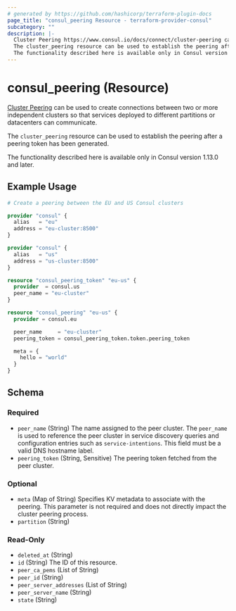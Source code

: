 ```yaml
---
# generated by https://github.com/hashicorp/terraform-plugin-docs
page_title: "consul_peering Resource - terraform-provider-consul"
subcategory: ""
description: |-
  Cluster Peering https://www.consul.io/docs/connect/cluster-peering can be used to create connections between two or more independent clusters so that services deployed to different partitions or datacenters can communicate.
  The cluster_peering resource can be used to establish the peering after a peering token has been generated.
  The functionality described here is available only in Consul version 1.13.0 and later.
---
```


# consul_peering (Resource)

[Cluster Peering](https://www.consul.io/docs/connect/cluster-peering) can be used to create connections between two or more independent clusters so that services deployed to different partitions or datacenters can communicate.

The `cluster_peering` resource can be used to establish the peering after a peering token has been generated.

The functionality described here is available only in Consul version 1.13.0 and later.

## Example Usage

```terraform
# Create a peering between the EU and US Consul clusters

provider "consul" {
  alias   = "eu"
  address = "eu-cluster:8500"
}

provider "consul" {
  alias   = "us"
  address = "us-cluster:8500"
}

resource "consul_peering_token" "eu-us" {
  provider  = consul.us
  peer_name = "eu-cluster"
}

resource "consul_peering" "eu-us" {
  provider = consul.eu

  peer_name     = "eu-cluster"
  peering_token = consul_peering_token.token.peering_token

  meta = {
    hello = "world"
  }
}
```

<!-- schema generated by tfplugindocs -->
## Schema

### Required

- `peer_name` (String) The name assigned to the peer cluster. The `peer_name` is used to reference the peer cluster in service discovery queries and configuration entries such as `service-intentions`. This field must be a valid DNS hostname label.
- `peering_token` (String, Sensitive) The peering token fetched from the peer cluster.

### Optional

- `meta` (Map of String) Specifies KV metadata to associate with the peering. This parameter is not required and does not directly impact the cluster peering process.
- `partition` (String)

### Read-Only

- `deleted_at` (String)
- `id` (String) The ID of this resource.
- `peer_ca_pems` (List of String)
- `peer_id` (String)
- `peer_server_addresses` (List of String)
- `peer_server_name` (String)
- `state` (String)
